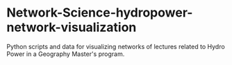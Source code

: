 # Network-Science-hydropower-network-visualization
Python scripts and data for visualizing networks of lectures related to Hydro Power in a Geography Master's program.

